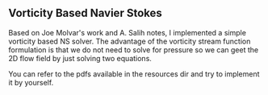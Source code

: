## Vorticity Based Navier Stokes

Based on Joe Molvar's work and A. Salih notes, I implemented  a simple vorticity based NS solver. The advantage of the vorticity stream function formulation is that we do not need to solve for pressure so we can geet the 2D flow field by just solving two equations.

You can refer to the pdfs available in the resources dir and try to implement it by yourself.